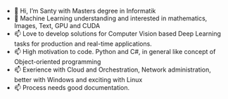 - 👋 Hi, I’m Santy with Masters degree in Informatik
- 👀 Machine Learning understanding and interested in mathematics, Images, Text, GPU and CUDA
- 📫 Love to develop solutions for Computer Vision based Deep Learning tasks for production and real-time applications.
- 📫 High motivation to code. Python and C#, in general like concept of Object-oriented programming
- 📫 Exerience with Cloud and Orchestration, Network administration, better with Windows and exciting with Linux
- 📫 Process needs good documentation.

<!---
SantySan7/SantySan7 is a ✨ special ✨ repository because its `README.md` (this file) appears on your GitHub profile.
You can click the Preview link to take a look at your changes.
--->
